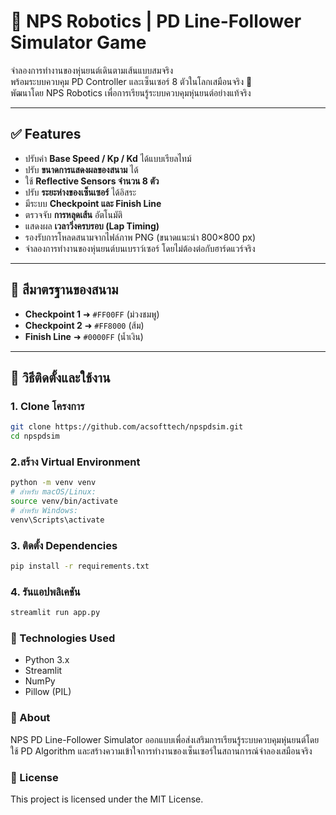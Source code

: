 # 🧠 NPS Robotics | PD Line-Follower Simulator Game

จำลองการทำงานของหุ่นยนต์เดินตามเส้นแบบสมจริง  
พร้อมระบบควบคุม PD Controller และเซ็นเซอร์ 8 ตัวในโลกเสมือนจริง 🎯  
พัฒนาโดย NPS Robotics เพื่อการเรียนรู้ระบบควบคุมหุ่นยนต์อย่างแท้จริง

---

## ✅ Features

- ปรับค่า **Base Speed / Kp / Kd** ได้แบบเรียลไทม์
- ปรับ **ขนาดการแสดงผลของสนาม** ได้
- ใช้ **Reflective Sensors จำนวน 8 ตัว**
- ปรับ **ระยะห่างของเซ็นเซอร์** ได้อิสระ
- มีระบบ **Checkpoint และ Finish Line**
- ตรวจจับ **การหลุดเส้น** อัตโนมัติ
- แสดงผล **เวลาวิ่งครบรอบ (Lap Timing)**
- รองรับการโหลดสนามจากไฟล์ภาพ PNG (ขนาดแนะนำ 800×800 px)
- จำลองการทำงานของหุ่นยนต์บนเบราว์เซอร์ โดยไม่ต้องต่อกับฮาร์ดแวร์จริง

---

## 🎯 สีมาตรฐานของสนาม

- **Checkpoint 1** ➜ `#FF00FF` (ม่วงชมพู)
- **Checkpoint 2** ➜ `#FF8000` (ส้ม)
- **Finish Line** ➜ `#0000FF` (น้ำเงิน)

---

## 🚀 วิธีติดตั้งและใช้งาน

### 1. Clone โครงการ
```bash
git clone https://github.com/acsofttech/npspdsim.git
cd npspdsim
```

### 2.สร้าง Virtual Environment
```bash
python -m venv venv
# สำหรับ macOS/Linux:
source venv/bin/activate
# สำหรับ Windows:
venv\Scripts\activate
```

### 3. ติดตั้ง Dependencies
```bash
pip install -r requirements.txt
```

### 4. รันแอปพลิเคชัน
```bash
streamlit run app.py
```

### 🧪 Technologies Used
- Python 3.x
- Streamlit
- NumPy
- Pillow (PIL)

### 🧠 About
NPS PD Line-Follower Simulator
ออกแบบเพื่อส่งเสริมการเรียนรู้ระบบควบคุมหุ่นยนต์โดยใช้ PD Algorithm และสร้างความเข้าใจการทำงานของเซ็นเซอร์ในสถานการณ์จำลองเสมือนจริง

### 📄 License
This project is licensed under the MIT License.
